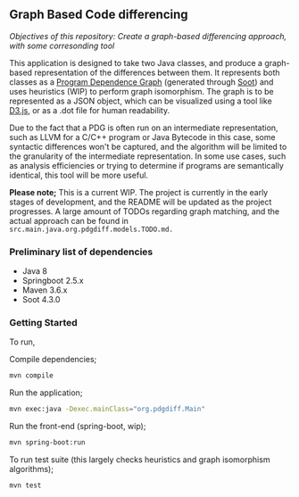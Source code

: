 ## Graph Based Code differencing

_Objectives of this repository: Create a graph-based differencing approach, with some corresonding tool_

This application is designed to take two Java classes, and produce a graph-based representation of the differences between them. 
It represents both classes as a [Program Dependence Graph](https://dl.acm.org/doi/10.1145/24039.24041) (generated through [Soot](https://github.com/soot-oss/soot)) and uses heuristics (WIP) to perform graph isomorphism.
The graph is to be represented as a JSON object, which can be visualized using a tool like [D3.js](https://d3js.org/), or as a .dot file for human readability.

Due to the fact that a PDG is often run on an intermediate representation, such as LLVM for a C/C++ program or Java Bytecode in this case, some syntactic differences won't be captured, and the algorithm will be limited to the granularity of the intermediate representation.
In some use cases, such as analysis efficiencies or trying to determine if programs are semantically identical, this tool will be more useful.

**Please note;** This is a current WIP. The project is currently in the early stages of development, and the README will be updated as the project progresses.
A large amount of TODOs regarding graph matching, and the actual approach can be found in `src.main.java.org.pdgdiff.models.TODO.md.`


### Preliminary list of dependencies
 - Java 8
 - Springboot 2.5.x
 - Maven 3.6.x
 - Soot 4.3.0

### Getting Started

To run,

Compile dependencies;
```bash
mvn compile
```

Run the application;
```bash
mvn exec:java -Dexec.mainClass="org.pdgdiff.Main"
```

Run the front-end (spring-boot, wip);
```bash
mvn spring-boot:run
```

To run test suite (this largely checks heuristics and graph isomorphism algorithms);
```bash
mvn test
```